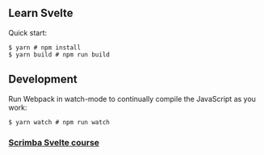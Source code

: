 ## Learn Svelte

Quick start:

```  
$ yarn # npm install
$ yarn build # npm run build
````
   
## Development

Run Webpack in watch-mode to continually compile the JavaScript as you work:

```
$ yarn watch # npm run watch
```  

### [Scrimba Svelte course](https://scrimba.com/learn/learnsvelte)
  


